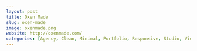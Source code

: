 ```yaml
---
layout: post
title: Oxen Made
slug: oxen-made
image: oxenmade.png
website: http://oxenmade.com/
categories: [Agency, Clean, Minimal, Portfolio, Responsive, Studio, Video]
---
```

